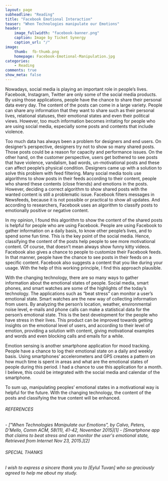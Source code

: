 ```yaml
---
layout: page
subheadline: "Reading"
title: "Facebook Emotional Interaction"
teaser: "When Technologies manipulate our Emotions"
header:
    image_fullwidth: "facebook-banner.png"
    caption: Image by Ticket Synergy
    caption_url: "/"
image:
    thumb:  fb-thumb.png
    homepage: Facebook-Emotional-Manipulation.jpg
categories:
    - Reading
comments: true
show_meta: false
---
```


Nowadays, social media is playing an important role in people’s lives. Facebook, Instagram, Twitter are only some of the social media products. By using those applications, people have the chance to share their personal data every day. The content of the posts can come in a large variety. People can share any information that they want to share such as their personal lives, relational statuses, their emotional states and even their political views. However, too much information becomes irritating for people who are using social media, especially some posts and contents that include violence.

Too much data has always been a problem for designers and end users. On designer’s perspective, designers try not to show so many shared posts. Those posts could be a reason for capacity and performance issues. On the other hand, on the customer perspective, users get bothered to see posts that have violence, vandalism, bad words, un-motivational posts and these can affect people’s physical condition. Designers came up with a solution to solve this problem with feed filtering. Many social media tools use algorithms to show posts in their feeds according to their content, people who shared these contents (close friends) and emotions in the posts. However, deciding a correct algorithm to show shared posts with the wanted content is still a problematic issue. Facebook filters messages in Newsfeeds, because it is not possible or practical to show all updates. And according to researchers, Facebook uses an algorithm to classify posts to emotionally positive or negative content.

In my opinion, I found this algorithm to show the content of the shared posts is helpful for people who are using Facebook. People are using Facebook to gather information on a daily basis, to know other people’s lives, and to spend some fun time. This is the key point of the social media. Hence, classifying the content of the posts help people to see more motivational content. Of course, that doesn’t mean always show funny kitty videos. Facebook also gives a chance to people to customize their Facebook feeds. In that manner, people have the chance to see posts in their feeds on a specific content. Facebook also suggests a content that you like during your usage. With the help of this working principle, I find this approach plausible.

With the changing technology, there are so many ways to gather information about the emotional states of people. Social media, smart phones, and smart watches are some of the highlights of the today’s technology. The applications such as “beat stress” can monitor a user’s emotional state. Smart watches are the new way of collecting information from users. By analyzing the person’s location, weather, environmental noise level, e-mails and phone calls can make a statistical data for the person’s emotional state. This is the best development for the people who have stress in their lives. This product can be improved towards getting insights on the emotional level of users, and according to their level of emotion, providing a solution with content, giving motivational examples and words and even blocking calls and emails for a while.

Emotion sensing is another smartphone application for mood tracking. People have a chance to log their emotional state on a daily and weekly basis. Using smartphones’ accelerometers and GPS creates a pattern on how much time is spent in areas and what are the emotional states of people during this period. I had a chance to use this application for a month. I believe, this could be integrated with the social media and calendar of the smartphone.

To sum up, manipulating peoples’ emotional states in a motivational way is helpful for the future. With the changing technology, the content of the posts and classifying the true content will be enhanced.


<h6><em>REFERENCES</em></h6>
- <cite>["When Technologies Manipulate our Emotions", by Calvo, Peters, D’Mello, Comm ACM, 58(11), 41-42, November 2015][1]</cite>
- <cite>[Smartphone app that claims to beat stress and can monitor the user's emotional state, Retrieved from Internet Nov 23, 2015.][2]</cite>
<h6><em>SPECIAL THANKS</em></h6>
<em>I wish to express a sincere thank you to <cite>[Eylul Tuvan]</cite> who so graciously agreed to help me about my study.</em>

[1]:https://www.google.com/url?sa=t&rct=j&q=&esrc=s&source=web&cd=1&cad=rja&uact=8&ved=0ahUKEwiL983Qx93JAhWi93IKHUqlDSkQFggcMAA&url=http%3A%2F%2Fcacm.acm.org%2Fmagazines%2F2015%2F11%2F193334-when-technologies-manipulate-our-emotions%2Ffulltext&usg=AFQjCNGQbG8FdyPfxa85OD64wrR67zqlUQ&sig2=77abj4Ms9L6dWNE55XlGfw
[2]:http://www.dailymail.co.uk/news/article-2299179/Smartphone-app-claims-beat-stress-monitor-users-emotional-state.html
